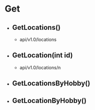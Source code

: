 # Get

- ## GetLocations()

  - api/v1.0/locations

- ## GetLocation(int id)

  - api/v1.0/locations/n
  
- ## GetLocationsByHobby()

- ## GetLocationByHobby()